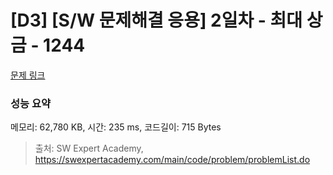 # [D3] [S/W 문제해결 응용] 2일차 - 최대 상금 - 1244 

[문제 링크](https://swexpertacademy.com/main/code/problem/problemDetail.do?contestProbId=AV15Khn6AN0CFAYD) 

### 성능 요약

메모리: 62,780 KB, 시간: 235 ms, 코드길이: 715 Bytes



> 출처: SW Expert Academy, https://swexpertacademy.com/main/code/problem/problemList.do